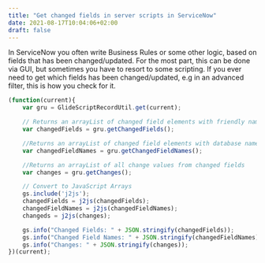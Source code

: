 ```yaml
---
title: "Get changed fields in server scripts in ServiceNow"
date: 2021-08-17T10:04:06+02:00
draft: false
---
```


In ServiceNow you often write Business Rules or some other logic, based on fields that has been changed/updated. For the most part, this can be done via GUI, but sometimes you have to resort to some scripting. If you ever need to get which fields has been changed/updated, e.g in an advanced filter, this is how you check for it.

```javascript
(function(current){
    var gru = GlideScriptRecordUtil.get(current);

    // Returns an arrayList of changed field elements with friendly names
    var changedFields = gru.getChangedFields();

    //Returns an arrayList of changed field elements with database names
    var changedFieldNames = gru.getChangedFieldNames();

    //Returns an arrayList of all change values from changed fields
    var changes = gru.getChanges();

    // Convert to JavaScript Arrays
    gs.include('j2js');
    changedFields = j2js(changedFields);
    changedFieldNames = j2js(changedFieldNames);
    changeds = j2js(changes);

    gs.info("Changed Fields: " + JSON.stringify(changedFields));
    gs.info("Changed Field Names: " + JSON.stringify(changedFieldNames));
    gs.info("Changes: " + JSON.stringify(changes));
})(current);
```
